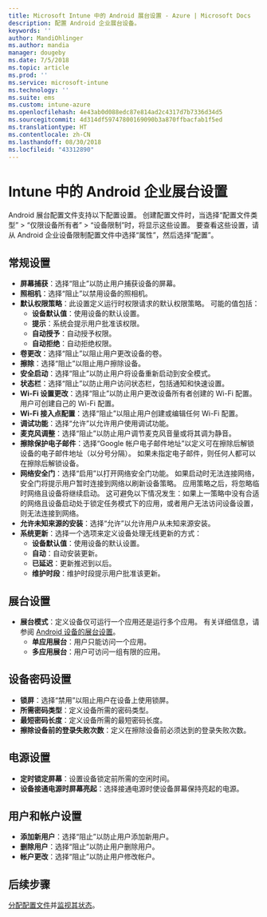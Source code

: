 ```yaml
---
title: Microsoft Intune 中的 Android 展台设置 - Azure | Microsoft Docs
description: 配置 Android 企业展台设备。
keywords: ''
author: MandiOhlinger
ms.author: mandia
manager: dougeby
ms.date: 7/5/2018
ms.topic: article
ms.prod: ''
ms.service: microsoft-intune
ms.technology: ''
ms.suite: ems
ms.custom: intune-azure
ms.openlocfilehash: 4e43ab0d088edc87e814ad2c4317d7b7336d34d5
ms.sourcegitcommit: 4d314df59747800169090b3a870ffbacfab1f5ed
ms.translationtype: HT
ms.contentlocale: zh-CN
ms.lasthandoff: 08/30/2018
ms.locfileid: "43312890"
---
```

# <a name="android-enterprise-kiosk-settings-in-intune"></a>Intune 中的 Android 企业展台设置

Android 展台配置文件支持以下配置设置。 创建配置文件时，当选择“配置文件类型” > “仅限设备所有者” > “设备限制”时，将显示这些设置。 要查看这些设置，请从 Android 企业设备限制配置文件中选择“属性”，然后选择“配置”。

## <a name="general-settings"></a>常规设置

- **屏幕捕获**：选择“阻止”以防止用户捕获设备的屏幕。
- **照相机**：选择“阻止”以禁用设备的照相机。
- **默认权限策略**：此设置定义运行时权限请求的默认权限策略。 可能的值包括：
    - **设备默认值**：使用设备的默认设置。
    - **提示**：系统会提示用户批准该权限。
    - **自动授予**：自动授予权限。
    - **自动拒绝**：自动拒绝权限。
- **卷更改**：选择“阻止”以阻止用户更改设备的卷。
- **擦除**：选择“阻止”以阻止用户擦除设备。
- **安全启动**：选择“阻止”以防止用户将设备重新启动到安全模式。
- **状态栏**：选择“阻止”以防止用户访问状态栏，包括通知和快速设置。
- **Wi-Fi 设置更改**：选择“阻止”以防止用户更改设备所有者创建的 Wi-Fi 配置。 用户可创建自己的 Wi-Fi 配置。
- **Wi-Fi 接入点配置**：选择“阻止”以阻止用户创建或编辑任何 Wi-Fi 配置。
- **调试功能**：选择“允许”以允许用户使用调试功能。
- **麦克风调整**：选择“阻止”以防止用户调节麦克风音量或将其调为静音。
- **擦除保护电子邮件**：选择“Google 帐户电子邮件地址”以定义可在擦除后解锁设备的电子邮件地址（以分号分隔）。 如果未指定电子邮件，则任何人都可以在擦除后解锁设备。
- **网络安全门**：选择“启用”以打开网络安全门功能。 如果启动时无法连接网络，安全门将提示用户暂时连接到网络以刷新设备策略。 应用策略之后，将忽略临时网络且设备将继续启动。 这可避免以下情况发生：如果上一策略中没有合适的网络且设备启动处于锁定任务模式下的应用，或者用户无法访问设备设置，则无法连接到网络。
- **允许未知来源的安装**：选择“允许”以允许用户从未知来源安装。
- **系统更新**：选择一个选项来定义设备处理无线更新的方式：
    - **设备默认值**：使用设备的默认设置。
    - **自动**：自动安装更新。
    - **已延迟**：更新推迟到以后。
    - **维护时段**：维护时段提示用户批准该更新。

## <a name="kiosk-settings"></a>展台设置

- **展台模式**：定义设备仅可运行一个应用还是运行多个应用。 有关详细信息，请参阅 [Android 设备的展台设置](android-kiosk-settings.md)。
    - **单应用展台**：用户只能访问一个应用。
    - **多应用展台**：用户可访问一组有限的应用。

## <a name="device-password-settings"></a>设备密码设置

- **锁屏**：选择“禁用”以阻止用户在设备上使用锁屏。
- **所需密码类型**：定义设备所需的密码类型。
- **最短密码长度**：定义设备所需的最短密码长度。
- **擦除设备前的登录失败次数**：定义在擦除设备前必须达到的登录失败次数。

## <a name="power-settings"></a>电源设置

- **定时锁定屏幕**：设置设备锁定前所需的空闲时间。
- **设备接通电源时屏幕亮起**：选择接通电源时使设备屏幕保持亮起的电源。

## <a name="users-and-accounts-settings"></a>用户和帐户设置

- **添加新用户**：选择“阻止”以防止用户添加新用户。
- **删除用户**：选择“阻止”以防止用户删除用户。
- **帐户更改**：选择“阻止”以防止用户修改帐户。

## <a name="next-steps"></a>后续步骤
[分配配置文件](device-profile-assign.md)并[监视其状态](device-profile-monitor.md)。



